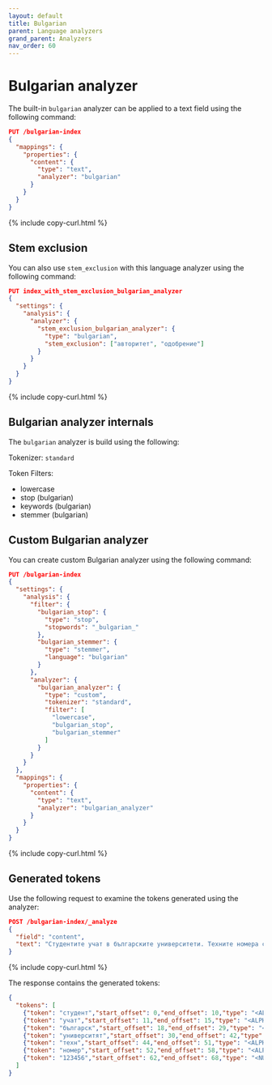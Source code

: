 ```yaml
---
layout: default
title: Bulgarian
parent: Language analyzers
grand_parent: Analyzers
nav_order: 60
---
```


# Bulgarian analyzer

The built-in `bulgarian` analyzer can be applied to a text field using the following command:

```json
PUT /bulgarian-index
{
  "mappings": {
    "properties": {
      "content": {
        "type": "text",
        "analyzer": "bulgarian"
      }
    }
  }
}
```
{% include copy-curl.html %}

## Stem exclusion

You can also use `stem_exclusion` with this language analyzer using the following command:

```json
PUT index_with_stem_exclusion_bulgarian_analyzer
{
  "settings": {
    "analysis": {
      "analyzer": {
        "stem_exclusion_bulgarian_analyzer": {
          "type": "bulgarian",
          "stem_exclusion": ["авторитет", "одобрение"]
        }
      }
    }
  }
}
```
{% include copy-curl.html %}

## Bulgarian analyzer internals

The `bulgarian` analyzer is build using the following:

Tokenizer: `standard`

Token Filters:
- lowercase
- stop (bulgarian)
- keywords (bulgarian)
- stemmer (bulgarian)

## Custom Bulgarian analyzer

You can create custom Bulgarian analyzer using the following command:

```json
PUT /bulgarian-index
{
  "settings": {
    "analysis": {
      "filter": {
        "bulgarian_stop": {
          "type": "stop",
          "stopwords": "_bulgarian_"
        },
        "bulgarian_stemmer": {
          "type": "stemmer",
          "language": "bulgarian"
        }
      },
      "analyzer": {
        "bulgarian_analyzer": {
          "type": "custom",
          "tokenizer": "standard",
          "filter": [
            "lowercase",
            "bulgarian_stop",
            "bulgarian_stemmer"
          ]
        }
      }
    }
  },
  "mappings": {
    "properties": {
      "content": {
        "type": "text",
        "analyzer": "bulgarian_analyzer"
      }
    }
  }
}
```
{% include copy-curl.html %}

## Generated tokens

Use the following request to examine the tokens generated using the analyzer:

```json
POST /bulgarian-index/_analyze
{
  "field": "content",
  "text": "Студентите учат в българските университети. Техните номера са 123456."
}
```
{% include copy-curl.html %}

The response contains the generated tokens:

```json
{
  "tokens": [
    {"token": "студент","start_offset": 0,"end_offset": 10,"type": "<ALPHANUM>","position": 0},
    {"token": "учат","start_offset": 11,"end_offset": 15,"type": "<ALPHANUM>","position": 1},
    {"token": "българск","start_offset": 18,"end_offset": 29,"type": "<ALPHANUM>","position": 3},
    {"token": "университят","start_offset": 30,"end_offset": 42,"type": "<ALPHANUM>","position": 4},
    {"token": "техн","start_offset": 44,"end_offset": 51,"type": "<ALPHANUM>","position": 5},
    {"token": "номер","start_offset": 52,"end_offset": 58,"type": "<ALPHANUM>","position": 6},
    {"token": "123456","start_offset": 62,"end_offset": 68,"type": "<NUM>","position": 8}
  ]
}
```